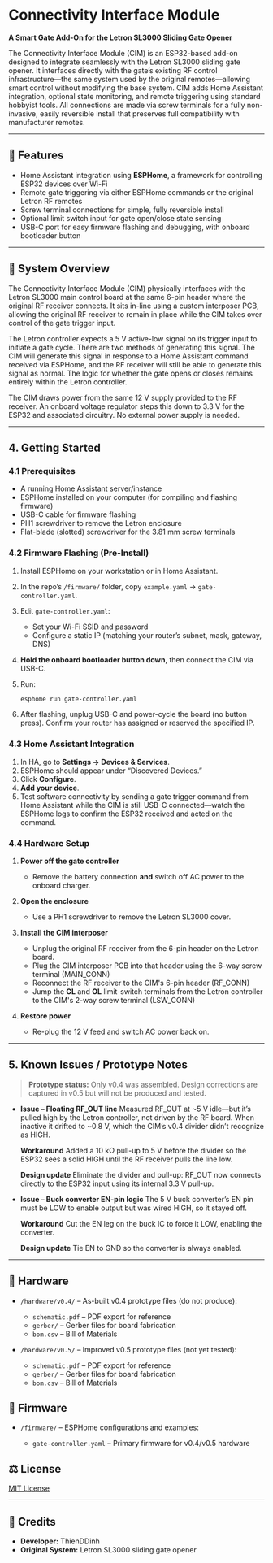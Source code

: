 # Connectivity Interface Module

**A Smart Gate Add-On for the Letron SL3000 Sliding Gate Opener**

The Connectivity Interface Module (CIM) is an ESP32-based add-on designed to integrate seamlessly with the Letron SL3000 sliding gate opener. It interfaces directly with the gate’s existing RF control infrastructure—the same system used by the original remotes—allowing smart control without modifying the base system. CIM adds Home Assistant integration, optional state monitoring, and remote triggering using standard hobbyist tools. All connections are made via screw terminals for a fully non-invasive, easily reversible install that preserves full compatibility with manufacturer remotes.

---

## 🚪 Features

* Home Assistant integration using **ESPHome**, a framework for controlling ESP32 devices over Wi-Fi
* Remote gate triggering via either ESPHome commands or the original Letron RF remotes
* Screw terminal connections for simple, fully reversible install
* Optional limit switch input for gate open/close state sensing
* USB-C port for easy firmware flashing and debugging, with onboard bootloader button

---

## 🧠 System Overview

The Connectivity Interface Module (CIM) physically interfaces with the Letron SL3000 main control board at the same 6-pin header where the original RF receiver connects. It sits in-line using a custom interposer PCB, allowing the original RF receiver to remain in place while the CIM takes over control of the gate trigger input.

The Letron controller expects a 5 V active-low signal on its trigger input to initiate a gate cycle. There are two methods of generating this signal. The CIM will generate this signal in response to a Home Assistant command received via ESPHome, and the RF receiver will still be able to generate this signal as normal. The logic for whether the gate opens or closes remains entirely within the Letron controller.

The CIM draws power from the same 12 V supply provided to the RF receiver. An onboard voltage regulator steps this down to 3.3 V for the ESP32 and associated circuitry. No external power supply is needed.

---

## 4. Getting Started

### 4.1 Prerequisites

* A running Home Assistant server/instance
* ESPHome installed on your computer (for compiling and flashing firmware)
* USB-C cable for firmware flashing
* PH1 screwdriver to remove the Letron enclosure
* Flat-blade (slotted) screwdriver for the 3.81 mm screw terminals

### 4.2 Firmware Flashing (Pre-Install)

1. Install ESPHome on your workstation or in Home Assistant.
2. In the repo’s `/firmware/` folder, copy `example.yaml` → `gate-controller.yaml`.
3. Edit `gate-controller.yaml`:

   * Set your Wi-Fi SSID and password
   * Configure a static IP (matching your router’s subnet, mask, gateway, DNS)
4. **Hold the onboard bootloader button down**, then connect the CIM via USB-C.
5. Run:

   ```bash
   esphome run gate-controller.yaml
   ```
6. After flashing, unplug USB-C and power-cycle the board (no button press). Confirm your router has assigned or reserved the specified IP.

### 4.3 Home Assistant Integration

1. In HA, go to **Settings → Devices & Services**.
2. ESPHome should appear under “Discovered Devices.”
3. Click **Configure**.
4. **Add your device**.
5. Test software connectivity by sending a gate trigger command from Home Assistant while the CIM is still USB-C connected—watch the ESPHome logs to confirm the ESP32 received and acted on the command.

### 4.4 Hardware Setup

1. **Power off the gate controller**

   * Remove the battery connection **and** switch off AC power to the onboard charger.
2. **Open the enclosure**

   * Use a PH1 screwdriver to remove the Letron SL3000 cover.
3. **Install the CIM interposer**

   * Unplug the original RF receiver from the 6-pin header on the Letron board.
   * Plug the CIM interposer PCB into that header using the 6-way screw terminal (MAIN_CONN)
   * Reconnect the RF receiver to the CIM's 6-pin header (RF_CONN)
   * Jump the **CL** and **OL** limit-switch terminals from the Letron controller to the CIM's 2-way screw terminal (LSW_CONN)

4. **Restore power**

   * Re-plug the 12 V feed and switch AC power back on.

---

## 5. Known Issues / Prototype Notes

> **Prototype status:** Only v0.4 was assembled. Design corrections are captured in v0.5 but will not be produced and tested.

* **Issue – Floating RF\_OUT line**
  Measured RF\_OUT at \~5 V idle—but it’s pulled high by the Letron controller, not driven by the RF board. When inactive it drifted to \~0.8 V, which the CIM’s v0.4 divider didn’t recognize as HIGH.

  **Workaround**
  Added a 10 kΩ pull-up to 5 V before the divider so the ESP32 sees a solid HIGH until the RF receiver pulls the line low.

  **Design update**
  Eliminate the divider and pull-up: RF\_OUT now connects directly to the ESP32 input using its internal 3.3 V pull-up.

* **Issue – Buck converter EN-pin logic**
  The 5 V buck converter’s EN pin must be LOW to enable output but was wired HIGH, so it stayed off.

  **Workaround**
  Cut the EN leg on the buck IC to force it LOW, enabling the converter.

  **Design update**
  Tie EN to GND so the converter is always enabled.

---

## 📂 Hardware

* `/hardware/v0.4/` – As-built v0.4 prototype files (do not produce):

  * `schematic.pdf` – PDF export for reference
  * `gerber/` – Gerber files for board fabrication
  * `bom.csv` – Bill of Materials

* `/hardware/v0.5/` – Improved v0.5 prototype files (not yet tested):

  * `schematic.pdf` – PDF export for reference
  * `gerber/` – Gerber files for board fabrication
  * `bom.csv` – Bill of Materials

## 📂 Firmware

* `/firmware/` – ESPHome configurations and examples:

  * `gate-controller.yaml` – Primary firmware for v0.4/v0.5 hardware

## ⚖️ License

[MIT License](LICENSE)

---

## 🤝 Credits

* **Developer:** ThienDDinh
* **Original System:** Letron SL3000 sliding gate opener
